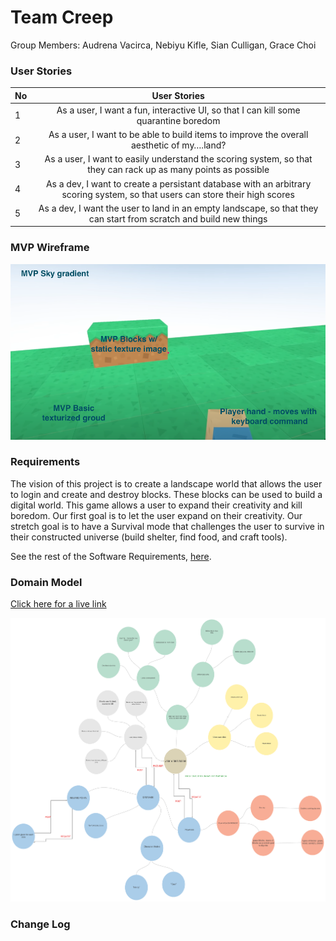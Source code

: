# Team Creep

Group Members: Audrena Vacirca, Nebiyu Kifle, Sian Culligan, Grace Choi

### User Stories 

| No | User Stories | 
|-----------|:------------:|
| 1   | As a user, I want a fun, interactive UI, so that I can kill some quarantine boredom   |
| 2   | As a user, I want to be able to build items to improve the overall aesthetic of my….land?   |
| 3   | As a user, I want to easily understand the scoring system, so that they can rack up as many points as possible   |
| 4   | As a dev, I want to create a persistant database with an arbitrary scoring system, so that users can store their high scores   |
| 5   | As a dev, I want the user to land in an empty landscape, so that they can start from scratch and build new things   |


### MVP Wireframe

![Wireframe Image](assets/wireframe.png)

### Requirements
The vision of this project is to create a landscape world that allows the user to login and create and destroy blocks. These blocks can be used to build a digital world. This game allows a user to expand their creativity and kill boredom. Our first goal is to let the user expand on their creativity. Our stretch goal is to have a Survival mode that challenges the user to survive in their constructed universe (build shelter, find food, and craft tools). 

See the rest of the Software Requirements, [here](SoftwareRequirements.md). 

### Domain Model
[Click here for a live link](https://lucid.app/lucidspark/invitations/accept/inv_4bfd9fa7-e295-4247-8b83-4c9a639f2799)

![Domain Model Image](assets/domain.png)  

### Change Log
